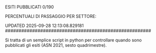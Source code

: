ESITI PUBBLICATI 0/190 

PERCENTUALI DI PASSAGGIO PER SETTORE:

UPDATED 2025-09-28 12:13:08.829181
###################################################### 

Si tratta di un semplice script in python per controllare quando sono pubblicati gli esiti (ASN 2021, sesto quadrimestre).

